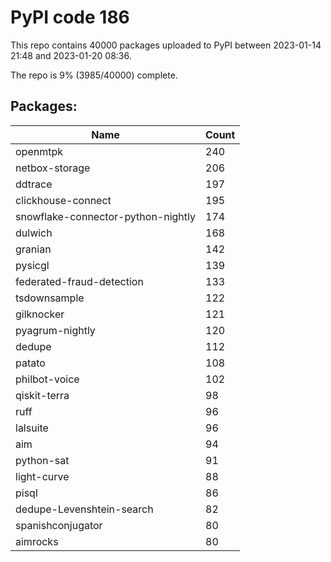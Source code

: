 # PyPI code 186

This repo contains 40000 packages uploaded to PyPI between 
2023-01-14 21:48 and 2023-01-20 08:36.

The repo is 9% (3985/40000) complete.

## Packages:

| Name  | Count |
| ----- | ----- |
| openmtpk | 240 |
| netbox-storage | 206 |
| ddtrace | 197 |
| clickhouse-connect | 195 |
| snowflake-connector-python-nightly | 174 |
| dulwich | 168 |
| granian | 142 |
| pysicgl | 139 |
| federated-fraud-detection | 133 |
| tsdownsample | 122 |
| gilknocker | 121 |
| pyagrum-nightly | 120 |
| dedupe | 112 |
| patato | 108 |
| philbot-voice | 102 |
| qiskit-terra | 98 |
| ruff | 96 |
| lalsuite | 96 |
| aim | 94 |
| python-sat | 91 |
| light-curve | 88 |
| pisql | 86 |
| dedupe-Levenshtein-search | 82 |
| spanishconjugator | 80 |
| aimrocks | 80 |


